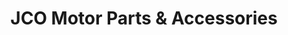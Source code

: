 ---
title: "JCO Motor Parts & Accessories"
url: /cebu-city/jco-motor-parts-und-accessories/
shop: Motorrad
---